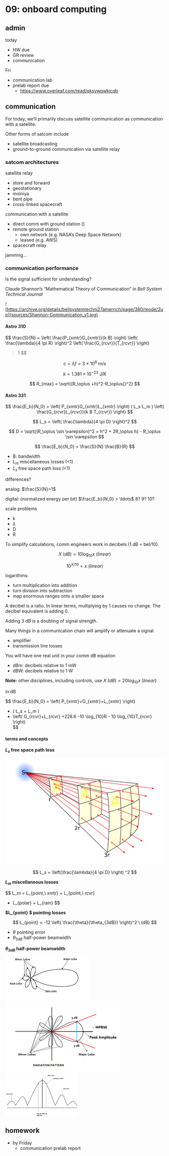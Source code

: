 # 09: onboard computing

## admin

today

- HW due
- GR review
- communication

Fri

- communication lab
- prelab report due
  - https://www.overleaf.com/read/qksywqwkjcqb

## communication

For today, we’ll primarily discuss satellite communication as communication with a satellite. 

Other forms of satcom include 

- satellite broadcasting 
- ground-to-ground communication via satellite relay

### satcom architectures

satellite relay 

- store and forward
- geostationary
- molniya
- bent pipe
- cross-linked spacecraft

communication with a satellite

- direct comm with ground station ()
- remote ground station 
  - own network (e.g. NASA’s Deep Space Network)
  - leased (e.g. AWS)
- spacecraft relay 

jamming…

### communication performance

Is the signal sufficient for understanding?

Claude Shannon’s “Mathematical Theory of Communication” in *Bell System Technical Journal*

![https://archive.org/details/bellsystemtechni27amerrich/page/380/mode/2up](sources/Shannon-Communication_v1.jpg)

#### Astro 310

$$
\frac{S}{N} = \left( \frac{P_{xmtr}G_{xmtr}}{k B} \right) 
\left( \frac{\lambda}{4 \pi R} \right)^2 
\left( \frac{G_{rcvr}}{T_{rcvr}} \right)
> 1
$$

$$
c = \lambda f = 3\times 10^8 \ \mathrm{m/s}
$$

$$
k = 1.381 \times 10^{-23} \ \mathrm{J/K}
$$

$$
R_{max} = \sqrt{(R_\oplus +h)^2-R_\oplus{}^2}
$$

#### Astro 331

$$
\frac{E_b}{N_0} = \left( P_{xmtr}G_{xmtr}L_{xmtr} \right) 
( L_s L_m )
\left( \frac{G_{rcvr}L_{rcvr}}{k B T_{rcvr}} \right)
$$

$$
L_s = \left( \frac{\lambda}{4 \pi D} \right)^2
$$

$$
D = \sqrt{(R_\oplus \sin \varepsilon)^2 + h^2 + 2R_\oplus h} - R_\oplus \sin \varepsilon
$$

$$
\frac{E_b}{N_0} = \frac{S}{N} \frac{B}{R}
$$

- B: bandwidth
- $L_m$ miscellaneous losses (<1)
- $L_s$ free space path loss (<1)

differences?

analog: $\frac{S}{N}>1$ 

digital: (normalized energy per bit) $\frac{E_b}{N_0} > \ldots$ 8? 9? 10? 

scale problems

- k
- $\lambda$
- D
- R

To simplify calculations, comm engineers work in decibels (1 dB = bel/10). 

$$
X\ (dB) = 10 \log_{10} x\ (linear)
$$

$$
10^{X/10} = x\ (linear)
$$

logarithms: 

- turn multiplication into addition 
- turn division into subtraction
- map enormous ranges onto a smaller space

A decibel is a ratio. In linear terms, multiplying by 1 causes no change. The decibel equivalent is adding 0. 

Adding 3 dB is a doubling of signal strength. 

Many things in a communication chain will amplify or attenuate a signal. 

- amplifier
- transmission line losses

You will have one real unit in your comm dB equation

- dBm: decibels relative to 1 mW
- dBW: decibels relative to 1 W

**Note:** other disciplines, including controls, use $X\ (dB) = 20 \log_{10} x\ (linear)$

in dB

$$
\frac{E_b}{N_0} = \left( P_{xmtr}+G_{xmtr}+L_{xmtr} \right) 
+ ( L_s + L_m )
+ \left( G_{rcvr}+L_{rcvr}
  +228.6 -10 \log_{10}R - 10 \log_{10}T_{rcvr} \right)  
$$

#### terms and concepts

**$L_s$ free space path loss**

![Inverse_square_law](sources/Inverse_square_law.svg)

$$
L_s = \left(\frac{\lambda}{4 \pi D} \right) ^2
$$

**$L_m$ miscellaneous losses**

$$
L_m = L_{point,\ xmtr} + L_{point,\ rcvr} 
+ L_{polar} + L_{rain} 
$$

**$L_{point} $ pointing losses**

$$
L_{point} = -12 \left( \frac{\theta}{\theta_{3dB}} \right)^2 \  (dB)
$$

- $\theta$ pointing error
- $\theta_{3dB}$ half-power beamwidth

**$\theta_{3dB}$ half-power beamwidth** 

<img src="sources/radiation_pattern.png" alt="1611381092307_637469778908583943" style="zoom:50%;" />

<img src="sources/half_power_beamwidth.png" alt="https://www.everythingrf.com/community/what-is-half-power-beam-width" style="zoom:50%;" />

<img src="sources/half_power_beamwidth2.jpeg" alt="https://www.everythingrf.com/community/what-is-half-power-beam-width" style="zoom: 25%;" />

## homework

- by Friday
  - communication prelab report
